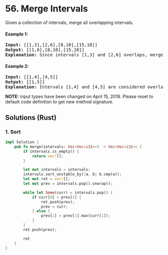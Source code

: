 # 56. Merge Intervals
Given a collection of intervals, merge all overlapping intervals.

#### Example 1:
<pre>
<strong>Input:</strong> [[1,3],[2,6],[8,10],[15,18]]
<strong>Output:</strong> [[1,6],[8,10],[15,18]]
<strong>Explanation:</strong> Since intervals [1,3] and [2,6] overlaps, merge them into [1,6].
</pre>

#### Example 2:
<pre>
<strong>Input:</strong> [[1,4],[4,5]]
<strong>Output:</strong> [[1,5]]
<strong>Explanation:</strong> Intervals [1,4] and [4,5] are considered overlapping.
</pre>

**NOTE:** input types have been changed on April 15, 2019. Please reset to default code definition to get new method signature.

## Solutions (Rust)

### 1. Sort
```Rust
impl Solution {
    pub fn merge(intervals: Vec<Vec<i32>>) -> Vec<Vec<i32>> {
        if intervals.is_empty() {
            return vec![];
        }

        let mut intervals = intervals;
        intervals.sort_unstable_by(|a, b| b.cmp(a));
        let mut ret = vec![];
        let mut prev = intervals.pop().unwrap();

        while let Some(curr) = intervals.pop() {
            if curr[0] > prev[1] {
                ret.push(prev);
                prev = curr;
            } else {
                prev[1] = prev[1].max(curr[1]);
            }
        }
        ret.push(prev);

        ret
    }
}
```
